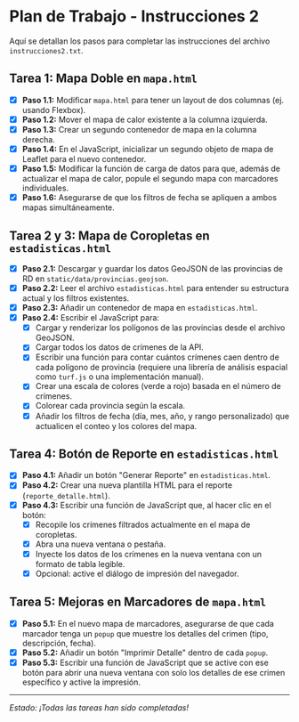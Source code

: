 # Plan de Trabajo - Instrucciones 2

Aquí se detallan los pasos para completar las instrucciones del archivo `instrucciones2.txt`.

## Tarea 1: Mapa Doble en `mapa.html`
- [x] **Paso 1.1:** Modificar `mapa.html` para tener un layout de dos columnas (ej. usando Flexbox).
- [x] **Paso 1.2:** Mover el mapa de calor existente a la columna izquierda.
- [x] **Paso 1.3:** Crear un segundo contenedor de mapa en la columna derecha.
- [x] **Paso 1.4:** En el JavaScript, inicializar un segundo objeto de mapa de Leaflet para el nuevo contenedor.
- [x] **Paso 1.5:** Modificar la función de carga de datos para que, además de actualizar el mapa de calor, popule el segundo mapa con marcadores individuales.
- [x] **Paso 1.6:** Asegurarse de que los filtros de fecha se apliquen a ambos mapas simultáneamente.

## Tarea 2 y 3: Mapa de Coropletas en `estadisticas.html`
- [x] **Paso 2.1:** Descargar y guardar los datos GeoJSON de las provincias de RD en `static/data/provincias.geojson`.
- [x] **Paso 2.2:** Leer el archivo `estadisticas.html` para entender su estructura actual y los filtros existentes.
- [x] **Paso 2.3:** Añadir un contenedor de mapa en `estadisticas.html`.
- [x] **Paso 2.4:** Escribir el JavaScript para:
    - [x] Cargar y renderizar los polígonos de las provincias desde el archivo GeoJSON.
    - [x] Cargar todos los datos de crímenes de la API.
    - [x] Escribir una función para contar cuántos crímenes caen dentro de cada polígono de provincia (requiere una librería de análisis espacial como `turf.js` o una implementación manual).
    - [x] Crear una escala de colores (verde a rojo) basada en el número de crímenes.
    - [x] Colorear cada provincia según la escala.
    - [x] Añadir los filtros de fecha (día, mes, año, y rango personalizado) que actualicen el conteo y los colores del mapa.

## Tarea 4: Botón de Reporte en `estadisticas.html`
- [x] **Paso 4.1:** Añadir un botón "Generar Reporte" en `estadisticas.html`.
- [x] **Paso 4.2:** Crear una nueva plantilla HTML para el reporte (`reporte_detalle.html`).
- [x] **Paso 4.3:** Escribir una función de JavaScript que, al hacer clic en el botón:
    - [x] Recopile los crímenes filtrados actualmente en el mapa de coropletas.
    - [x] Abra una nueva ventana o pestaña.
    - [x] Inyecte los datos de los crímenes en la nueva ventana con un formato de tabla legible.
    - [x] Opcional: active el diálogo de impresión del navegador.

## Tarea 5: Mejoras en Marcadores de `mapa.html`
- [x] **Paso 5.1:** En el nuevo mapa de marcadores, asegurarse de que cada marcador tenga un `popup` que muestre los detalles del crimen (tipo, descripción, fecha).
- [x] **Paso 5.2:** Añadir un botón "Imprimir Detalle" dentro de cada `popup`.
- [x] **Paso 5.3:** Escribir una función de JavaScript que se active con ese botón para abrir una nueva ventana con solo los detalles de ese crimen específico y active la impresión.

---
*Estado: ¡Todas las tareas han sido completadas!*
